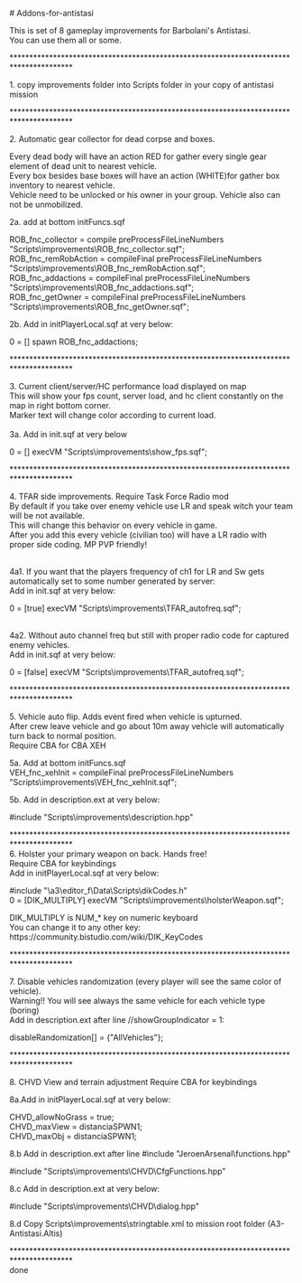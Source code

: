 <p># Addons-for-antistasi</p>
<p>This is set of 8 gameplay improvements for Barbolani's Antistasi.<br />You can use them all or some.</p>
<p>***************************************************************************************</p>
<p>1. copy improvements folder into Scripts folder in your copy of antistasi mission</p>
<p>***************************************************************************************</p>
<p>2. Automatic gear collector for dead corpse and boxes.</p>
<p>Every dead body will have an action RED for gather every single gear element of dead unit to nearest vehicle.<br /> Every box besides base boxes will have an action (WHITE)for gather box inventory to nearest vehicle.<br /> Vehicle need to be unlocked or his owner in your group. Vehicle also can not be unmobilized.</p>
<p>2a. add at bottom initFuncs.sqf</p>
<p>ROB_fnc_collector = compile preProcessFileLineNumbers "Scripts\improvements\ROB_fnc_collector.sqf";<br /> ROB_fnc_remRobAction = compileFinal preProcessFileLineNumbers "Scripts\improvements\ROB_fnc_remRobAction.sqf";<br /> ROB_fnc_addactions = compileFinal preProcessFileLineNumbers "Scripts\improvements\ROB_fnc_addactions.sqf";<br /> ROB_fnc_getOwner = compileFinal preProcessFileLineNumbers "Scripts\improvements\ROB_fnc_getOwner.sqf";</p>
<p>2b. Add in initPlayerLocal.sqf at very below:</p>
<p>0 = [] spawn ROB_fnc_addactions;</p>
<p>***************************************************************************************</p>
<p>3. Current client/server/HC performance load displayed on map<br /> This will show your fps count, server load, and hc client constantly on the map in right bottom corner.<br /> Marker text will change color according to current load.<br /> <br />3a. Add in init.sqf at very below</p>
<p>0 = [] execVM "Scripts\improvements\show_fps.sqf";</p>
<p>***************************************************************************************</p>
<p>4. TFAR side improvements. Require Task Force Radio mod<br /> By default if you take over enemy vehicle use LR and speak witch your team will be not available.<br /> This will change this behavior on every vehicle in game.<br /> After you add this every vehicle (civilian too) will have a LR radio with proper side coding. MP PVP friendly!</p>
<p><br />4a1. If you want that the players frequency of ch1 for LR and Sw gets automatically set to some number generated by server:<br /> Add in init.sqf at very below:</p>
<p>0 = [true] execVM "Scripts\improvements\TFAR_autofreq.sqf";</p>
<p><br />4a2. Without auto channel freq but still with proper radio code for captured enemy vehicles.<br /> Add in init.sqf at very below:</p>
<p>0 = [false] execVM "Scripts\improvements\TFAR_autofreq.sqf";</p>
<p>***************************************************************************************</p>
<p>5. Vehicle auto flip. Adds event fired when vehicle is upturned. <br />After crew leave vehicle and go about 10m away vehicle will automatically turn back to normal position.<br />Require CBA for CBA XEH</p>
<p>5a. Add at bottom initFuncs.sqf<br /> VEH_fnc_xehInit = compileFinal preProcessFileLineNumbers "Scripts\improvements\VEH_fnc_xehInit.sqf";</p>
<p>5b. Add in description.ext at very below:</p>
<p>#include "Scripts\improvements\description.hpp"</p>
<p>***************************************************************************************<br />6. Holster your primary weapon on back. Hands free!<br />Require CBA for keybindings<br />Add in initPlayerLocal.sqf at very below:</p>
<p>#include "\a3\editor_f\Data\Scripts\dikCodes.h"<br /> 0 = [DIK_MULTIPLY] execVM "Scripts\improvements\holsterWeapon.sqf";</p>
<p>DIK_MULTIPLY is NUM_* key on numeric keyboard<br />You can change it to any other key: https://community.bistudio.com/wiki/DIK_KeyCodes</p>
<p>***************************************************************************************</p>
<p>7. Disable vehicles randomization (every player will see the same color of vehicle).<br />Warning!! You will see always the same vehicle for each vehicle type (boring)<br />Add in description.ext after line //showGroupIndicator = 1:</p>
<p>disableRandomization[] = {"AllVehicles"};</p>
<p>***************************************************************************************</p>
<p>8. CHVD View and terrain adjustment Require CBA for keybindings</p>
<p>8a.Add in initPlayerLocal.sqf at very below:</p>
<p>CHVD_allowNoGrass = true;<br />CHVD_maxView = distanciaSPWN1;<br />CHVD_maxObj = distanciaSPWN1;</p>
<p>8.b Add in description.ext after line #include "JeroenArsenal\functions.hpp"</p>
<p>#include "Scripts\improvements\CHVD\CfgFunctions.hpp"</p>
<p>8.c Add in description.ext at very below:</p>
<p>#include "Scripts\improvements\CHVD\dialog.hpp"</p>
<p>8.d Copy Scripts\improvements\stringtable.xml to mission root folder (A3-Antistasi.Altis)</p>
<p>***************************************************************************************<br />done</p>
